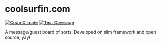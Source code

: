 # coolsurfin.com
[![Code Climate](https://codeclimate.com/github/jeremygiberson/coolsurfin/badges/gpa.svg)](https://codeclimate.com/github/jeremygiberson/coolsurfin) [![Test Coverage](https://codeclimate.com/github/jeremygiberson/coolsurfin/badges/coverage.svg)](https://codeclimate.com/github/jeremygiberson/coolsurfin/coverage)

A message/guest board of sorts. Developed on slim framework and open source, yay!
 
 

